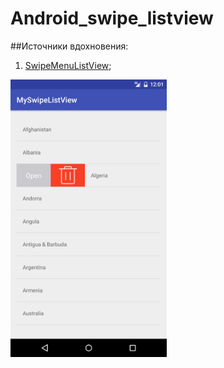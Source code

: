 # Android_swipe_listview

##Источники вдохновения:

1) [SwipeMenuListView][id];

[id]:https://github.com/baoyongzhang/SwipeMenuListView

<img src="https://github.com/Muhammadsafarali/Android_swipe_listview/blob/master/Screenshot_20161026-150716.png" width="250">

